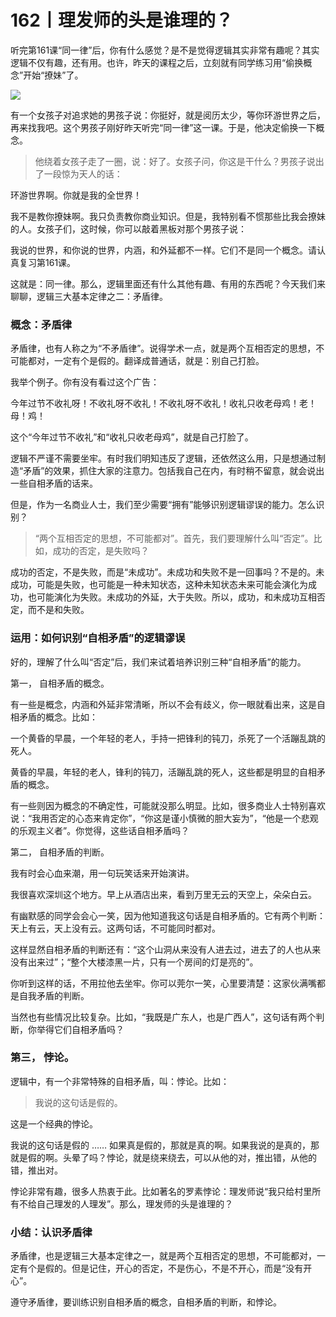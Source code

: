 # 162丨理发师的头是谁理的？

听完第161课“同一律”后，你有什么感觉？是不是觉得逻辑其实非常有趣呢？其实逻辑不仅有趣，还有用。也许，昨天的课程之后，立刻就有同学练习用“偷换概念”开始“撩妹”了。

![](../img/55bf2063489449b75220d408fa59d88c.jpg)

有一个女孩子对追求她的男孩子说：你挺好，就是阅历太少，等你环游世界之后，再来找我吧。这个男孩子刚好昨天听完“同一律”这一课。于是，他决定偷换一下概念。

> 他绕着女孩子走了一圈，说：好了。女孩子问，你这是干什么？男孩子说出了一段惊为天人的话：

环游世界啊。你就是我的全世界！

我不是教你撩妹啊。我只负责教你商业知识。但是，我特别看不惯那些比我会撩妹的人。女孩子们，这时候，你可以敲着黑板对那个男孩子说：

我说的世界，和你说的世界，内涵，和外延都不一样。它们不是同一个概念。请认真复习第161课。

这就是：同一律。那么，逻辑里面还有什么其他有趣、有用的东西呢？今天我们来聊聊，逻辑三大基本定律之二：矛盾律。

### 概念：矛盾律

矛盾律，也有人称之为“不矛盾律”。说得学术一点，就是两个互相否定的思想，不可能都对，一定有个是假的。翻译成普通话，就是：别自己打脸。

我举个例子。你有没有看过这个广告：

今年过节不收礼呀！不收礼呀不收礼！不收礼呀不收礼！收礼只收老母鸡！老！母！鸡！

这个“今年过节不收礼”和“收礼只收老母鸡”，就是自己打脸了。

逻辑不严谨不需要坐牢。有时我们明知违反了逻辑，还依然这么用，只是想通过制造“矛盾”的效果，抓住大家的注意力。包括我自己在内，有时稍不留意，就会说出一些自相矛盾的话来。

但是，作为一名商业人士，我们至少需要“拥有”能够识别逻辑谬误的能力。怎么识别？

> “两个互相否定的思想，不可能都对”。首先，我们要理解什么叫“否定”。比如，成功的否定，是失败吗？

成功的否定，不是失败，而是“未成功”。未成功和失败不是一回事吗？不是的。未成功，可能是失败，也可能是一种未知状态，这种未知状态未来可能会演化为成功，也可能演化为失败。未成功的外延，大于失败。所以，成功，和未成功互相否定，而不是和失败。

### 运用：如何识别“自相矛盾”的逻辑谬误

好的，理解了什么叫“否定”后，我们来试着培养识别三种“自相矛盾”的能力。

第一， 自相矛盾的概念。

有一些是概念，内涵和外延非常清晰，所以不会有歧义，你一眼就看出来，这是自相矛盾的概念。比如：

一个黄昏的早晨，一个年轻的老人，手持一把锋利的钝刀，杀死了一个活蹦乱跳的死人。

黄昏的早晨，年轻的老人，锋利的钝刀，活蹦乱跳的死人，这些都是明显的自相矛盾的概念。

有一些则因为概念的不确定性，可能就没那么明显。比如，很多商业人士特别喜欢说：“我用否定的心态来肯定你”，“你这是谨小慎微的胆大妄为”，“他是一个悲观的乐观主义者”。你觉得，这些话自相矛盾吗？

第二， 自相矛盾的判断。

我有时会心血来潮，用一句玩笑话来开始演讲。

我很喜欢深圳这个地方。早上从酒店出来，看到万里无云的天空上，朵朵白云。

有幽默感的同学会会心一笑，因为他知道我这句话是自相矛盾的。它有两个判断：天上有云，天上没有云。这两句话，不可能同时都对。

这样显然自相矛盾的判断还有：“这个山洞从来没有人进去过，进去了的人也从来没有出来过”；“整个大楼漆黑一片，只有一个房间的灯是亮的”。

你听到这样的话，不用拉他去坐牢。你可以莞尔一笑，心里要清楚：这家伙满嘴都是自我矛盾的判断。

当然也有些情况比较复杂。比如，“我既是广东人，也是广西人”，这句话有两个判断，你举得它们自相矛盾吗？

### 第三， 悖论。

逻辑中，有一个非常特殊的自相矛盾，叫：悖论。比如：

> 我说的这句话是假的。

这是一个经典的悖论。

我说的这句话是假的 …… 如果真是假的，那就是真的啊。如果我说的是真的，那就是假的啊。头晕了吗？悖论，就是绕来绕去，可以从他的对，推出错，从他的错，推出对。

悖论非常有趣，很多人热衷于此。比如著名的罗素悖论：理发师说“我只给村里所有不给自己理发的人理发”。那么，理发师的头是谁理的？

### 小结：认识矛盾律

矛盾律，也是逻辑三大基本定律之一，就是两个互相否定的思想，不可能都对，一定有个是假的。但是记住，开心的否定，不是伤心，不是不开心，而是“没有开心”。

遵守矛盾律，要训练识别自相矛盾的概念，自相矛盾的判断，和悖论。